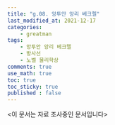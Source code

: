 ```yaml
---
title: "g.08. 앙투안 앙리 베크렐"
last_modified_at: 2021-12-17
categories:
    - greatman
tags:
    - 앙투안 앙리 베크렐
    - 방사선
    - 노벨 물리학상
comments: true
use_math: true
toc: true
toc_sticky: true
published : false
---
```


<이 문서는 자료 조사중인 문서입니다>